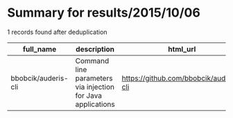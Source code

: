 
# Summary for results/2015/10/06
    
1 records found after deduplication

| full_name | description | html_url | matched_list | matched_count | pushed_at | size | stargazers_count | language | forks_count | vul_ids |
|---------------------|-------------------------------------------------------------|----------------------------------------|-----------------------|-----------------|---------------------------|--------|--------------------|------------|---------------|-----------|
| bbobcik/auderis-cli | Command line parameters via injection for Java applications | https://github.com/bbobcik/auderis-cli | ['command injection'] | 1 | 2015-10-06 01:31:59+00:00 | 0 | 0 | nan | 0 | [] |
